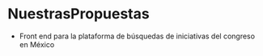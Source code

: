 # NuestrasPropuestas
 + Front end para la plataforma de búsquedas de iniciativas del congreso en México
